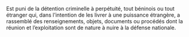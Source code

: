 Est puni de la détention criminelle à perpétuité, tout béninois ou tout étranger qui, dans l’intention de les livrer à une puissance étrangère, a rassemblé des renseignements, objets, documents ou procédés dont la réunion et l’exploitation sont de nature à nuire à la défense nationale.